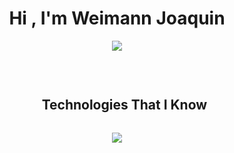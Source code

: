 
<h1 align="center"><b>Hi , I'm Weimann Joaquin </b> </h1>

<p align="center">
  <a href="https://github.com/DenverCoder1/readme-typing-svg"><img src="https://readme-typing-svg.herokuapp.com?font=Time+New+Roman&color=blue&size=25&center=true&vCenter=true&width=600&height=100&lines=Argentinean+<img src='[https://media.giphy.com/media/hvRJCLFzcasrR4ia7z/giphy.gif](https://i.giphy.com/media/v1.Y2lkPTc5MGI3NjExNWRnbHNwYzR3c2FxMjMzMWIxdm9kc3lqMTg2NTdhYjg0dWNjZTZoOSZlcD12MV9pbnRlcm5hbF9naWZfYnlfaWQmY3Q9Zw/l41YwCX3wQ5W6ChTW/giphy.gif)' width='35'>;Backend+Developer;systems+engineer+Student;IT+technician;Love+to+learn+new+things"></a>
</p>


<br>
<div id="user-content-toc">
  <ul align="center">
    <summary><h2 style="display: inline-block">Technologies That I Know</h2></summary>
  </ul>
</div>
<!--tech stack icons-->
<p align="center">
  <a href="https://skillicons.dev">
    <img src="https://skillicons.dev/icons?i=html,css,bootstrap,php,mysql,js,git,github,vscode&perline=14" />
  </a>
</p>
